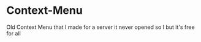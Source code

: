 # Context-Menu
Old Context Menu that I made for a server it never opened so I but it's free for all
